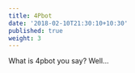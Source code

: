 ```yaml
---
title: 4Pbot
date: '2018-02-10T21:30:10+10:30'
published: true
weight: 3
---
```


What is 4pbot you say? Well...
